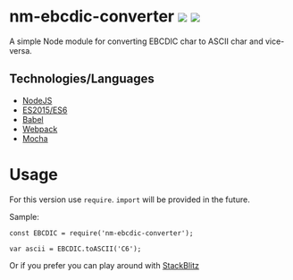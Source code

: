 # nm-ebcdic-converter <img src="https://img.shields.io/badge/Project%20Type-Product-brightgreen.svg" /> <img src="https://img.shields.io/badge/Project%20Stage-Development-yellowgreen.svg" />
A simple Node module for converting EBCDIC char to ASCII char and vice-versa.

## Technologies/Languages

* [NodeJS](https://nodejs.org/)
* [ES2015/ES6](http://es6-features.org/) 
* [Babel](http://babeljs.io/)
* [Webpack](https://webpack.js.org/)
* [Mocha](https://mochajs.org/)

# Usage

For this version use `require`.
`import` will be provided in the future.

Sample:
````
const EBCDIC = require('nm-ebcdic-converter');

var ascii = EBCDIC.toASCII('C6');
````

Or if you prefer you can play around with [StackBlitz](https://stackblitz.com/edit/nm-ebcdic-converter)
